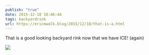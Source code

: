```yaml
---
publish: "true"
date: 2015-12-18 18:46:44
tags: backyardrink
url: https://ericmwalk.blog/2015/12/18/that-is-a.html
---
```


That is a good looking backyard rink now that we have ICE! (again)

![](https://ericmwalk.blog/uploads/2022/72cf15e686.jpg)